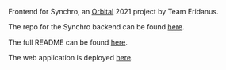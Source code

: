 Frontend for Synchro, an [Orbital](https://orbital.comp.nus.edu.sg/) 2021 project by Team Eridanus.

The repo for the Synchro backend can be found [here](https://github.com/jyrw/Synchro-API).

The full README can be found [here](https://docs.google.com/document/d/1oIsQWx-i2sOSnk015LnOPQ6F-nxQ2gu4/edit?usp=sharing&ouid=113614556667570138041&rtpof=true&sd=true).

The web application is deployed [here](https://synchro.vercel.app/).
